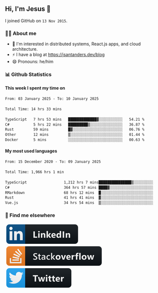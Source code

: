 ## Hi, I'm Jesus 👋

I joined GitHub on `13 Nov 2015`.

<!-- Talking about you -->

### 👨‍💻 About me

- 👦 I'm interested in distributed systems, React.js apps, and cloud architecture.
- ⚡️ I have a blog at <https://jsantanders.dev/blog>
- 😄 Pronouns: he/him

### 📊 Github Statistics

#### This week I spent my time on

<!--START_SECTION:weekly-->

```txt
From: 03 January 2025 - To: 10 January 2025

Total Time: 14 hrs 33 mins

TypeScript   7 hrs 53 mins   █████████████▓░░░░░░░░░░░   54.21 %
C#           5 hrs 22 mins   █████████▒░░░░░░░░░░░░░░░   36.87 %
Rust         59 mins         █▓░░░░░░░░░░░░░░░░░░░░░░░   06.76 %
Other        12 mins         ▒░░░░░░░░░░░░░░░░░░░░░░░░   01.44 %
Docker       5 mins          ░░░░░░░░░░░░░░░░░░░░░░░░░   00.63 %
```

<!--END_SECTION:weekly-->

#### My most used languages

<!--START_SECTION:alltime-->

```txt
From: 15 December 2020 - To: 09 January 2025

Total Time: 1,966 hrs 1 min

TypeScript                 1,212 hrs 7 mins███████████████▒░░░░░░░░░   61.65 %
C#                         364 hrs 57 mins ████▓░░░░░░░░░░░░░░░░░░░░   18.56 %
RMarkdown                  68 hrs 12 mins  █░░░░░░░░░░░░░░░░░░░░░░░░   03.47 %
Rust                       41 hrs 41 mins  ▓░░░░░░░░░░░░░░░░░░░░░░░░   02.12 %
Vue.js                     34 hrs 54 mins  ▒░░░░░░░░░░░░░░░░░░░░░░░░   01.78 %
```

<!--END_SECTION:alltime-->

### 📢 Find me elsewhere

<p>
  <a target="_blank" href="https://linkedin.com/in/jsantanders">
    <img src="https://github.com/jsantanders/jsantanders/blob/master/img/linkedin.svg" alt="LinkedIn" style="vertical-align:top; margin:4px">
  </a>
  
  <a target="_blank" href="https://stackoverflow.com/users/7318331/jesus-santander">
    <img src="https://github.com/jsantanders/jsantanders/blob/master/img/stackoverflow.svg" alt="StackOverflow" style="vertical-align:top; margin:4px">
  </a>
  
  <a target="_blank" href="http://twitter.com/jsantanders">
    <img src="https://github.com/jsantanders/jsantanders/blob/master/img/twitter.svg" alt="Twitter" style="vertical-align:top; margin:4px">
  </a>
</p>
